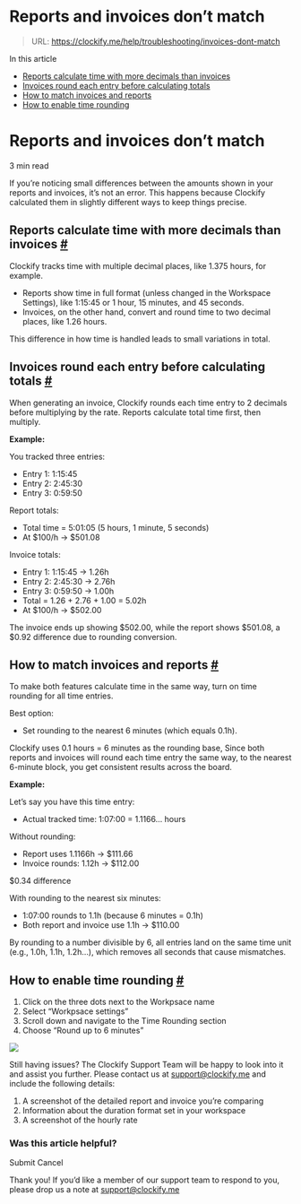# Reports and invoices don’t match

> URL: https://clockify.me/help/troubleshooting/invoices-dont-match

In this article

* [Reports calculate time with more decimals than invoices](#reports-calculate-time-with-more-decimals-than-invoices)
* [Invoices round each entry before calculating totals](#invoices-round-each-entry-before-calculating-totals)
* [How to match invoices and reports](#how-to-match-invoices-and-reports)
* [How to enable time rounding](#how-to-enable-time-rounding)

# Reports and invoices don’t match

3 min read

If you’re noticing small differences between the amounts shown in your reports and invoices, it’s not an error. This happens because Clockify calculated them in slightly different ways to keep things precise.

## Reports calculate time with more decimals than invoices [#](#reports-calculate-time-with-more-decimals-than-invoices)

Clockify tracks time with multiple decimal places, like 1.375 hours, for example.

* Reports show time in full format (unless changed in the Workspace Settings), like 1:15:45 or 1 hour, 15 minutes, and 45 seconds.
* Invoices, on the other hand, convert and round time to two decimal places, like 1.26 hours.

This difference in how time is handled leads to small variations in total.

## Invoices round each entry before calculating totals [#](#invoices-round-each-entry-before-calculating-totals)

When generating an invoice, Clockify rounds each time entry to 2 decimals before multiplying by the rate. Reports calculate total time first, then multiply.

**Example:**

You tracked three entries:

* Entry 1: 1:15:45
* Entry 2: 2:45:30
* Entry 3: 0:59:50

Report totals:

* Total time = 5:01:05 (5 hours, 1 minute, 5 seconds)
* At $100/h -> $501.08

Invoice totals:

* Entry 1: 1:15:45 -> 1.26h
* Entry 2: 2:45:30 -> 2.76h
* Entry 3: 0:59:50 -> 1.00h
* Total = 1.26 + 2.76 + 1.00 = 5.02h
* At $100/h -> $502.00

The invoice ends up showing $502.00, while the report shows $501.08, a $0.92 difference due to rounding conversion.

## How to match invoices and reports [#](#how-to-match-invoices-and-reports)

To make both features calculate time in the same way, turn on time rounding for all time entries.

Best option:

* Set rounding to the nearest 6 minutes (which equals 0.1h).

Clockify uses 0.1 hours = 6 minutes as the rounding base, Since both reports and invoices will round each time entry the same way, to the nearest 6-minute block, you get consistent results across the board.

**Example:**

Let’s say you have this time entry:

* Actual tracked time: 1:07:00 = 1.1166… hours

Without rounding:

* Report uses 1.1166h -> $111.66
* Invoice rounds: 1.12h -> $112.00

$0.34 difference

With rounding to the nearest six minutes:

* 1:07:00 rounds to 1.1h (because 6 minutes = 0.1h)
* Both report and invoice use 1.1h -> $110.00

By rounding to a number divisible by 6, all entries land on the same time unit (e.g., 1.0h, 1.1h, 1.2h…), which removes all seconds that cause mismatches.

## How to enable time rounding [#](#how-to-enable-time-rounding)

1. Click on the three dots next to the Workpsace name
2. Select “Workpsace settings”
3. Scroll down and navigate to the Time Rounding section
4. Choose “Round up to 6 minutes”

![](https://clockify.me/help/wp-content/uploads/2025/06/AD_4nXdtdl2F4pDdWqqB7d4z9nVNw64g_kcW9s1J3as30xrDcRLTtdWOpkxqgohn0TcO_j5tfIerZxlZsW5PrjRUnqD1jD1GSkb81m01jDcdtHPxtBwJJarIQWy0mAWczF_0OYpx7J3HYw.png)

Still having issues? The Clockify Support Team will be happy to look into it and assist you further. Please contact us at support@clockify.me and include the following details:

1. A screenshot of the detailed report and invoice you’re comparing
2. Information about the duration format set in your workspace
3. A screenshot of the hourly rate

### Was this article helpful?

Submit
Cancel

Thank you! If you’d like a member of our support team to respond to you, please drop us a note at support@clockify.me